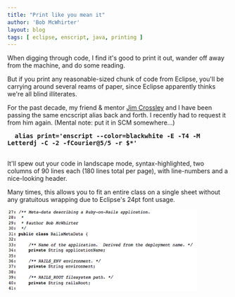 ```yaml
---
title: "Print like you mean it"
author: 'Bob McWhirter'
layout: blog
tags: [ eclipse, enscript, java, printing ]
---
```

When digging through code, I find it's good to print it out, wander off away from the machine, and do some reading.

But if you print any reasonable-sized chunk of code from Eclipse, you'll be carrying around several reams of paper, since Eclipse apparently thinks we're all blind illiterates.

For the past decade, my friend &amp; mentor <a title="Jim's blog" href="http://escx.blogspot.com/">Jim Crossley</a> and I have been passing the same encscript alias back and forth.  I recently had to request it from him again.  (Mental note: put it in SCM somewhere...)
<pre>
  <code style="font-size: 100%; font-weight: bold;">alias print='enscript --color=blackwhite -E -T4 -M Letterdj -C -2 -fCourier@5/5 -r $*'
</code>
</pre>
It'll spew out your code in landscape mode, syntax-highlighted, two columns of 90 lines each (180 lines total per page), with line-numbers and a nice-looking header.

Many times, this allows you to fit an entire class on a single sheet without any gratuitous wrapping due to Eclipse's 24pt font usage.

<a href="http://www.fnokd.com/wp-content/uploads/2008/09/picture-25.png">
  <img class="aligncenter size-full wp-image-507" title="picture-25" src="/blog/assets/picture-25.png" alt="" width="431" height="185"/>
</a>
